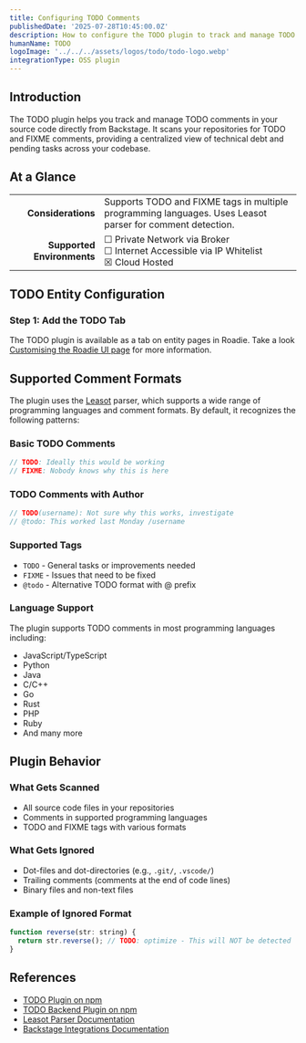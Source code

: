 ```yaml
---
title: Configuring TODO Comments
publishedDate: '2025-07-28T10:45:00.0Z'
description: How to configure the TODO plugin to track and manage TODO comments in your source code in Roadie.
humanName: TODO
logoImage: '../../../assets/logos/todo/todo-logo.webp'
integrationType: OSS plugin
---
```


## Introduction

The TODO plugin helps you track and manage TODO comments in your source code directly from Backstage. It scans your repositories for TODO and FIXME comments, providing a centralized view of technical debt and pending tasks across your codebase.

## At a Glance

|                            |                                                                                                           |
|---------------------------:|-----------------------------------------------------------------------------------------------------------|
|         **Considerations** | Supports TODO and FIXME tags in multiple programming languages. Uses Leasot parser for comment detection. |
| **Supported Environments** | ☐ Private Network via Broker <br /> ☐ Internet Accessible via IP Whitelist <br /> ☒ Cloud Hosted          |

## TODO Entity Configuration

### Step 1: Add the TODO Tab

The TODO plugin is available as a tab on entity pages in Roadie. Take a look [Customising the Roadie UI page](/docs/details/updating-the-ui/) for more information.

## Supported Comment Formats

The plugin uses the [Leasot](https://github.com/pgilad/leasot) parser, which supports a wide range of programming languages and comment formats. By default, it recognizes the following patterns:

### Basic TODO Comments
```javascript
// TODO: Ideally this would be working
// FIXME: Nobody knows why this is here
```

### TODO Comments with Author
```javascript
// TODO(username): Not sure why this works, investigate
// @todo: This worked last Monday /username
```

### Supported Tags
- `TODO` - General tasks or improvements needed
- `FIXME` - Issues that need to be fixed
- `@todo` - Alternative TODO format with @ prefix

### Language Support

The plugin supports TODO comments in most programming languages including:
- JavaScript/TypeScript
- Python
- Java
- C/C++
- Go
- Rust
- PHP
- Ruby
- And many more

## Plugin Behavior

### What Gets Scanned
- All source code files in your repositories
- Comments in supported programming languages
- TODO and FIXME tags with various formats

### What Gets Ignored
- Dot-files and dot-directories (e.g., `.git/`, `.vscode/`)
- Trailing comments (comments at the end of code lines)
- Binary files and non-text files

### Example of Ignored Format
```javascript
function reverse(str: string) {
  return str.reverse(); // TODO: optimize - This will NOT be detected
}
```

## References

- [TODO Plugin on npm](https://www.npmjs.com/package/@backstage-community/plugin-todo)
- [TODO Backend Plugin on npm](https://www.npmjs.com/package/@backstage-community/plugin-todo-backend)
- [Leasot Parser Documentation](https://github.com/pgilad/leasot)
- [Backstage Integrations Documentation](https://backstage.io/docs/integrations/)